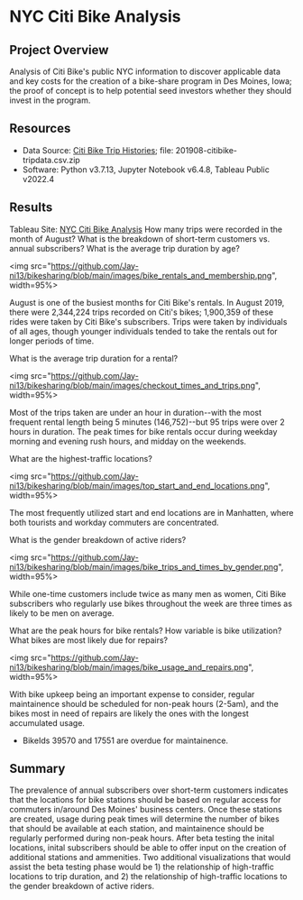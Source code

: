 # NYC Citi Bike Analysis
## Project Overview
Analysis of Citi Bike's public NYC information to discover applicable data and key costs for the creation of a bike-share program in Des Moines, Iowa; the proof of concept is to help potential seed investors whether they should invest in the program. 

## Resources
- Data Source: [Citi Bike Trip Histories](https://s3.amazonaws.com/tripdata/index.html); file: 201908-citibike-tripdata.csv.zip
- Software: Python v3.7.13, Jupyter Notebook v6.4.8, Tableau Public v2022.4

## Results
Tableau Site: [NYC Citi Bike Analysis](https://public.tableau.com/app/profile/jennifer.cockerill/viz/NYCCitiBikeAnalysis_16717661651610/NYCCitiBikeStory)
How many trips were recorded in the month of August? What is the breakdown of short-term customers vs. annual subscribers? What is the average trip duration by age?

<img src="https://github.com/Jay-ni13/bikesharing/blob/main/images/bike_rentals_and_membership.png", width=95%>

August is one of the busiest months for Citi Bike's rentals. In August 2019, there were 2,344,224 trips recorded on Citi's bikes; 1,900,359 of these rides were taken by Citi Bike's subscribers. Trips were taken by individuals of all ages, though younger individuals tended to take the rentals out for longer periods of time.

What is the average trip duration for a rental?

<img src="https://github.com/Jay-ni13/bikesharing/blob/main/images/checkout_times_and_trips.png", width=95%>

Most of the trips taken are under an hour in duration--with the most frequent rental length being 5 minutes (146,752)--but 95 trips were over 2 hours in duration. The peak times for bike rentals occur during weekday morning and evening rush hours, and midday on the weekends.

What are the highest-traffic locations?

<img src="https://github.com/Jay-ni13/bikesharing/blob/main/images/top_start_and_end_locations.png", width=95%>

The most frequently utilized start and end locations are in Manhatten, where both tourists and workday commuters are concentrated.

What is the gender breakdown of active riders?

<img src="https://github.com/Jay-ni13/bikesharing/blob/main/images/bike_trips_and_times_by_gender.png", width=95%>

While one-time customers include twice as many men as women, Citi Bike subscribers who regularly use bikes throughout the week are three times as likely to be men on average.

What are the peak hours for bike rentals? How variable is bike utilization? What bikes are most likely due for repairs?

<img src="https://github.com/Jay-ni13/bikesharing/blob/main/images/bike_usage_and_repairs.png", width=95%>

With bike upkeep being an important expense to consider, regular maintainence should be scheduled for non-peak hours (2-5am), and the bikes most in need of repairs are likely the ones with the longest accumulated usage. 
- BikeIds 39570 and 17551 are overdue for maintainence.

## Summary
The prevalence of annual subscribers over short-term customers indicates that the locations for bike stations should be based on regular access for commuters in/around Des Moines' business centers. Once these stations are created, usage during peak times will determine the number of bikes that should be available at each station, and maintainence should be regularly performed during non-peak hours. After beta testing the inital locations, inital subscribers should be able to offer input on the creation of additional stations and ammenities. Two additional visualizations that would assist the beta testing phase would be 1) the relationship of high-traffic locations to trip duration, and 2) the relationship of high-traffic locations to the gender breakdown of active riders.
